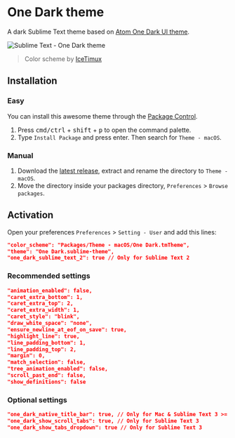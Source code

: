 # One Dark theme
A dark Sublime Text theme based on [Atom One Dark UI theme](https://github.com/atom/one-dark-ui).

![Sublime Text - One Dark theme](http://i.imgur.com/DyTXxc5.png)
> Color scheme by [IceTimux](https://github.com/IceTimux/one-dark-sublime-text-3-color-scheme)

## Installation

### Easy
You can install this awesome theme through the [Package Control](https://packagecontrol.io/installation).

1. Press <kbd>cmd/ctrl</kbd> + <kbd>shift</kbd> + <kbd>p</kbd> to open the command palette.
2. Type `Install Package` and press enter. Then search for `Theme - macOS`.

### Manual
1. Download the [latest release](https://github.com/andresmichel/one-dark-theme/releases/latest), extract and rename the directory to `Theme - macOS`.
2. Move the directory inside your packages directory, `Preferences` > `Browse packages`.

## Activation
Open your preferences `Preferences` > `Setting - User` and add this lines:

```json
"color_scheme": "Packages/Theme - macOS/One Dark.tmTheme",
"theme": "One Dark.sublime-theme",
"one_dark_sublime_text_2": true // Only for Sublime Text 2
```

### Recommended settings
```json
"animation_enabled": false,
"caret_extra_bottom": 1,
"caret_extra_top": 2,
"caret_extra_width": 1,
"caret_style": "blink",
"draw_white_space": "none",
"ensure_newline_at_eof_on_save": true,
"highlight_line": true,
"line_padding_bottom": 1,
"line_padding_top": 2,
"margin": 0,
"match_selection": false,
"tree_animation_enabled": false,
"scroll_past_end": false,
"show_definitions": false
```

### Optional settings
```json
"one_dark_native_title_bar": true, // Only for Mac & Sublime Text 3 >= build 3127
"one_dark_show_scroll_tabs": true, // Only for Sublime Text 3
"one_dark_show_tabs_dropdown": true // Only for Sublime Text 3
```
